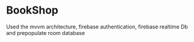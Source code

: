 # BookShop
Used the mvvm architecture, firebase authentication, firebase realtime Db and prepopulate room database 
